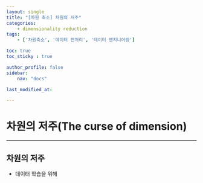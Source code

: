 ```yaml
---
layout: single
title: "[차원 축소] 차원의 저주"
categories:	
    - dimensionality reduction
tags:
    - ['차원축소', '데이터 전처리', '데이터 엔지니어링']

toc: true
toc_sticky : true

author_profile: false
sidebar:
    nav: "docs"

last_modified_at:

---
```


# 차원의 저주(The curse of dimension)

---

## 차원의 저주

- 데이터 학습을 위해 